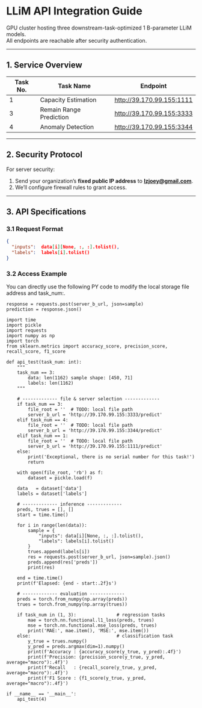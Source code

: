 # LLiM API Integration Guide

GPU cluster hosting three downstream-task-optimized 1 B-parameter LLiM models.  
All endpoints are reachable after security authentication.

---

## 1. Service Overview

| Task No. | Task Name                | Endpoint                         |
|----------|--------------------------|----------------------------------|
| 1        | Capacity Estimation      | http://39.170.99.155:1111        |
| 3        | Remain Range Prediction  | http://39.170.99.155:3333        |
| 4        | Anomaly Detection        | http://39.170.99.155:3344        |

---

## 2. Security Protocol

For server security:

1. Send your organization’s **fixed public IP address** to **lzjoey@gmail.com**.
2. We’ll configure firewall rules to grant access.

---

## 3. API Specifications

### 3.1 Request Format

```json
{
  "inputs":  data[i][None, :, :].tolist(),
  "labels":  labels[i].tolist()
}
```


### 3.2 Access Example
You can directly use the following PY code to modify the local storage file address and task_num:.

```
response = requests.post(server_b_url, json=sample)
prediction = response.json()

import time
import pickle
import requests
import numpy as np
import torch
from sklearn.metrics import accuracy_score, precision_score, recall_score, f1_score

def api_test(task_num: int):
    """
    task_num == 3:
        data: len(1162) sample shape: [450, 71]
        labels: len(1162)
    """

    # ------------- file & server selection -------------
    if task_num == 3:
        file_root = ''  # TODO: local file path
        server_b_url = 'http://39.170.99.155:3333/predict'
    elif task_num == 4:
        file_root = ''  # TODO: local file path
        server_b_url = 'http://39.170.99.155:3344/predict'
    elif task_num == 1:
        file_root = ''  # TODO: local file path
        server_b_url = 'http://39.170.99.155:1111/predict'
    else:
        print('Exceptional, there is no serial number for this task!')
        return

    with open(file_root, 'rb') as f:
        dataset = pickle.load(f)

    data   = dataset['data']
    labels = dataset['labels']

    # ------------- inference -------------
    preds, trues = [], []
    start = time.time()

    for i in range(len(data)):
        sample = {
            "inputs": data[i][None, :, :].tolist(),
            "labels": labels[i].tolist()
        }
        trues.append(labels[i])
        res = requests.post(server_b_url, json=sample).json()
        preds.append(res['preds'])
        print(res)

    end = time.time()
    print(f'Elapsed: {end - start:.2f}s')

    # ------------- evaluation -------------
    preds = torch.from_numpy(np.array(preds))
    trues = torch.from_numpy(np.array(trues))

    if task_num in (1, 3):               # regression tasks
        mae = torch.nn.functional.l1_loss(preds, trues)
        mse = torch.nn.functional.mse_loss(preds, trues)
        print('MAE:', mae.item(), 'MSE:', mse.item())
    else:                                # classification task
        y_true = trues.numpy()
        y_pred = preds.argmax(dim=1).numpy()
        print(f'Accuracy : {accuracy_score(y_true, y_pred):.4f}')
        print(f'Precision: {precision_score(y_true, y_pred, average="macro"):.4f}')
        print(f'Recall   : {recall_score(y_true, y_pred, average="macro"):.4f}')
        print(f'F1 Score : {f1_score(y_true, y_pred, average="macro"):.4f}')

if __name__ == '__main__':
    api_test(4)
```
